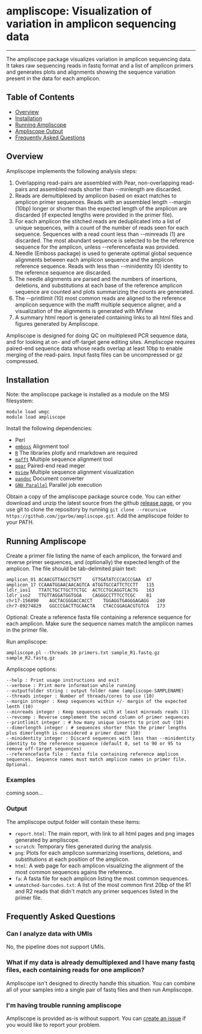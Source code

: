 # ampliscope: Visualization of variation in amplicon sequencing data

------

The ampliscope package visualizes variation in amplicon sequencing data. It takes raw sequencing reads in fastq format and a list of amplicon primers and generates plots and alignments showing the sequence variation present in the data for each amplicon.

## Table of Contents
- [Overview](#overview)
- [Installation](#installation)
- [Running Ampliscope](#running_ampliscope)
- [Ampliscope Output](#output)
- [Frequently Asked Questions](#FAQ)

## Overview<a name="overview"></a>

Ampliscope implements the following analysis steps:

1. Overlapping read-pairs are assembled with Pear, non-overlapping read-pairs and assembled reads shorter than --minlength are discarded. 
2. Reads are demultiplexed by amplicon based on exact matches to amplicon primer sequences. Reads with an assembled length --margin (10bp) longer or shorter than the expected length of the amplicon are discarded (if expected lengths were provided in the primer file). 
3. For each amplicon the stitched reads are deduplicated into a list of unique sequences, with a count of the number of reads seen for each sequence. Sequences with a read count less than --minreads (1) are discarded. The most abundant sequence is selected to be the reference sequence for the amplicon, unless --referencefasta was provided. 
4. Needle (Emboss package) is used to generate optimal global sequence alignments between each amplicon sequence and the amplicon reference sequence. Reads with less than --minidentity (0) identity to the reference sequence are discarded.
5. The needle alignments are parsed and the numbers of insertions, deletions, and substitutions at each base of the reference amplicon sequence are counted and plots summarizing the counts are generated.
6. The --printlimit (10) most common reads are aligned to the reference amplicon sequence with the mafft multiple sequence aligner, and a visualization of the alignments is generated with MView
7. A summary html report is generated containing links to all html files and figures generated by Ampliscope.

Ampliscope is designed for doing QC on multiplexed PCR sequence data, and for looking at on- and off-target gene editing sites. Ampliscope requires paired-end sequence data whose reads overlap at least 10bp to enable merging of the read-pairs. Input fastq files can be uncompressed or gz compressed. 

## Installation<a name="installation"></a>

Note: the ampliscope package is installed as a module on the MSI filesystem:
```
module load umgc
module load ampliscope
```

Install the following dependencies:
* Perl
* [`emboss`](<https://emboss.sourceforge.net/download/>) Alignment tool
* [`R`](<https://r-project.org>) The libraries plotly and rmarkdown are required
* [`mafft`](<https://mafft.cbrc.jp/alignment/software/>) Multiple sequence alignment tool
* [`pear`](<https://github.com/tseemann/PEAR>) Paired-end read meger
* [`mview`](<https://desmid.github.io/mview/>) Multiple sequence alignment visualization
* [`pandoc`](<https://pandoc.org>) Document converter
* [`GNU Parallel`](<https://www.gnu.org/software/parallel/>) Parallel job execution

Obtain a copy of the ampliscope package source code. You can either download and unzip the latest source from the github [release page](https://github.com/jgarbe/ampliscope/releases), or you use git to clone the repository by running `git clone --recursive https://github.com/jgarbe/ampliscope.git`. Add the ampliscope folder to your PATH.


## Running Ampliscope<a name="running_ampliscope"></a>

Create a primer file listing the name of each amplicon, the forward and reverse primer sequences, and (optionally) the expected length of the amplicon. The file should be tab-delimited plain text:

```
amplicon_01	ACAACGTTAGCCTGTT	GTTGATATCCCACCCGAA	47
amplicon_17	CCAAATGGAACAACAGTCA	ATGGTGCCATTCTCCTT	115
ldlr_ios1	TTATCTGCTTGCTTCTGC	ACTCCTGCAGGTCACTG	163
ldlr_iso2	TTGTTAGGATGGTGGA	CAGGGCCTTTCCTCGC	81
chr17-156890	AGCTACGGGACCACCT	TGGAGGTGAGGGAGAGG	240
chr7-89274829	GGCCCGACTTGCAACTA	CTACCGGAGACGTGTCA	173
```

Optional: Create a reference fasta file containing a reference sequence for each amplicon. Make sure the sequence names match the amplicon names in the primer file.

Run ampliscope:

```
ampliscope.pl --threads 10 primers.txt sample_R1.fastq.gz sample_R2.fastq.gz
```

Ampliscope options:

    --help : Print usage instructions and exit
    --verbose : Print more information while running
    --outputfolder string : output folder name (ampliscope-SAMPLENAME)
    --threads integer : Number of threads/cores to use (10)
    --margin integer : Keep sequences within +/- margin of the expected lenth (10)
    --minreads integer : Keep sequences with at least minreads reads (1)
    --revcomp : Reverse complement the second column of primer sequences
    --printlimit integer : # how many unique inserts to print out (10)
    --dimerlength integer : # sequences shorter than the primer lengths plus dimerlength is considered a primer dimer (10)
    --minidentity integer : Discard sequences with less than --minidentity identity to the reference sequence (default 0, set to 90 or 95 to remove off-target sequences)
    --referencefasta file : fasta file containing reference amplicon sequences. Sequence names must match amplicon names in primer file. Optional.

### Examples

coming soon...

### Output<a name="output"></a>

The ampliscope output folder will contain these items:

- `report.html`: The main report, with link to all html pages and png images generated by ampliscope.
- `scratch`: Temporary files generated during the analysis.
- `png`: Plots for each amplicon summarizing insertions, deletions, and substitutions at each position of the amplicon.
- `html`: A web page for each amplicon visualizing the alignment of the most common sequences agains the reference.
- `fa`: A fasta file for each amplicon listing the most common sequences.
- `unmatched-barcodes.txt`: A list of the most common first 20bp of the R1 and R2 reads that didn't match any primer sequences listed in the primer file.

## Frequently Asked Questions<a name="FAQ"></a>

### Can I analyze data with UMIs

No, the pipeline does not support UMIs.

### What if my data is already demultiplexed and I have many fastq files, each containing reads for one amplicon?

Ampliscope isn't designed to directly handle this situation. You can combine all of your samples into a single pair of fastq files and then run Ampliscope.

### I'm having trouble running ampliscope

Ampliscope is provided as-is without support. You can <a href="https://github.com/jgarbe256/ampliscope/issues/new">create an issue</a> if you would like to report your problem.
